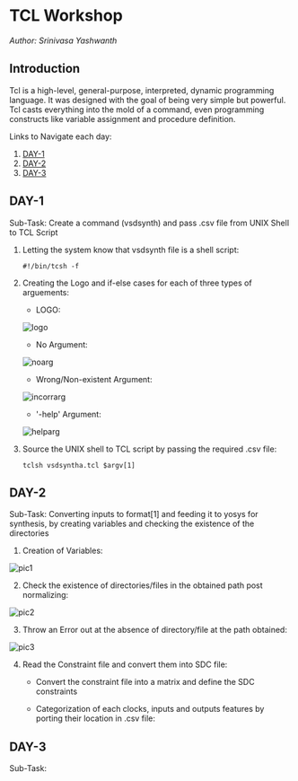 # **TCL Workshop**

 *Author: Srinivasa Yashwanth*

 ## **Introduction**

Tcl is a high-level, general-purpose, interpreted, dynamic programming language. It was designed with the goal of being very simple but powerful. Tcl casts everything into the mold of a command, even programming constructs like variable assignment and procedure definition.

Links to Navigate each day:
1. [DAY-1](#DAY-1)
2. [DAY-2](#DAY-2)
3. [DAY-3](#DAY-3)
   

## DAY-1

Sub-Task: Create a command (vsdsynth) and pass .csv file from UNIX Shell to TCL Script

1. Letting the system know that vsdsynth file is a shell script:
   
    ```#!/bin/tcsh -f```
2. Creating the Logo and if-else cases for each of three types of arguements:
   - LOGO:
     
   ![logo](https://github.com/binocroc/TCLWorkshop/assets/59701387/a1b1ac8d-5723-422f-8233-8c580ca93f56)

   - No Argument:

   ![noarg](https://github.com/binocroc/TCLWorkshop/assets/59701387/3a78717a-037e-47c6-a38a-5ce81147f8f4)

   - Wrong/Non-existent Argument:
  
   ![incorrarg](https://github.com/binocroc/TCLWorkshop/assets/59701387/4094eb49-1b87-4ab9-a419-e56c579aa9b1)

   - '-help' Argument:
  
   ![helparg](https://github.com/binocroc/TCLWorkshop/assets/59701387/c41b79ae-7944-4f13-9abc-6ac6d97af2fb)

3. Source the UNIX shell to TCL script by passing the required .csv file:

   ```tclsh vsdsyntha.tcl $argv[1]```

## DAY-2

Sub-Task: Converting inputs to format[1] and feeding it to yosys for synthesis, by creating variables and checking the existence of the directories

1. Creation of Variables:

![pic1](https://github.com/binocroc/TCLWorkshop/assets/59701387/d3a3d53d-1bea-4d47-84a4-9a5fd5056975)

2. Check the existence of directories/files in the obtained path post normalizing:

![pic2](https://github.com/binocroc/TCLWorkshop/assets/59701387/303ee154-5cbd-40f2-b765-a16042301cca)

3. Throw an Error out at the absence of directory/file at the path obtained:

![pic3](https://github.com/binocroc/TCLWorkshop/assets/59701387/401b9e66-5694-40a6-b0f4-7e5a858d0d06)

4. Read the Constraint file and convert them into SDC file:
   - Convert the constraint file into a matrix and define the SDC constraints
  
   - Categorization of each clocks, inputs and outputs features by porting their location in .csv file:
  

## DAY-3

Sub-Task: 





 

